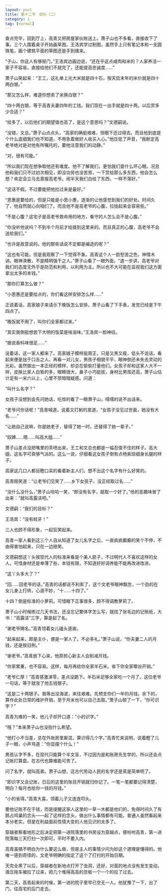 ```yaml
---
layout: post
title: 第十二节　奴仆（二）
category: 1
tag: [normal]
---
```


查点完毕，回到厅上，高青又把房屋家伙账送上。萧子山也不多看，直接收下了事。三个人围着桌子开始画草图。王洛宾学过制图，虽然手上只有笔记本和一支圆珠笔，画个建筑平面的草图还是手到擒来。

“子山，你这人有够抠门，”王洛宾边画边说，“还在乎这点咸肉和米的？人家养活一家子不容易，直接给他们不就完了，还能提高忠诚度……”

萧子山笑起来：“王工，这礼单上光大米就是四十石，按天启末年的米价就是四十两白银。”

“那又怎么样，难道你想卖了米换白银？”

“四十两白银，等于高青夫妻四年的工钱。我们现在一出手就是四十两，以后赏多少合适？”

“给多了，以后他们的期望值也高了，是这个意思吗？”文德嗣说。

“没错，文总。”萧子山点点头，“高家的确挺艰难，但眼下还过得去。而且他到底是个什么底细我们也不知道，不用急着做好人收买人心。”他压低了声音，“我断定高老爷绝对是对他有所嘱托的，要他注意我们的动静。”

“对，很有可能。”

“所以我们现在想争取他还有难度。他不了解我们，更怕我们耍什么坏心眼。况且他和我们只不过初次相见，即没功劳也没苦劳，一下赏给那么多东西，他会怎么想？肯定会立马去禀报高老爷。闹半天我们白给了东西，一样不落好。”

“这话不假。不过要能把他拉过来是最好。”

“恩惠是要给的，但是只能是小恩小惠，逐渐的让他感觉到我们的好处。时间久了，他自然就心向咱们了。而且他不是高老爷的心腹，拉拢起来会容易些。”

“不是心腹？这宅子是高老爷救命用的地方，看守的人怎么会不是心腹。”

“你没听他说吗？不到半个月前才给拨到这里来的。而且真正的心腹，高老爷不会送给我们。”

“也许是故意说的。他的那些话说不定都是编造的呢？”

“这也有可能。但是我观察了一下觉得不象。高青这个人一脸愁苦之色，神情木讷，眼神涣散，不是精明强干之人。”萧子山看了一眼外面，“退一步讲，高老爷对我们的态度无外乎是防范和利用，以利用为主。所以也不大可能在监视我们这方面拿出太多的本钱。”

“那你打算怎么做？”

“小恩惠还是要给点的，你们看这样安排怎么样……”

正说着话，高家娘子来请示下晚饭怎么安排。萧子山看了下手表，发觉已经是下午四点了。

“晚饭就不用了，叫你们全家都过来。”

“其实我倒挺想尝下大明的饭菜是啥滋味。”王洛宾一脸神往。

“据说香料味很足……”

说着话，这一家人都来了。高家娘子模样挺周正，只是又黑又瘦，低头不说话，看起来便是拙于口舌之人。再看一对儿女，男孩子相貌平平，眼神倒还未失去灵动的光彩。虽然做出一本正经的模样，却总在偷偷打量他们。女孩子却和这家人大不一样，皮肤比家人白皙的多，眼睛很大，鼻子小巧挺拔，身材比男孩还高，萧子山估计足有一米六以上，心里不禁暗暗疑惑。问道：

“叫什么名字？”

女孩子没想到会先问她话，吃惊的看了一眼萧子山，嚅嚅的说不出话来。

“老爷问你话呢！”高青喊道，说着又打躬的禀道，“女孩子没见过世面，她没有大名……”

“让她自己说嘛，你是她老子，替得了她一时，还替得了她一辈子。”

“奴婢……嗯……叫高大姐……”

萧子山差点没把嘴里的茶喷出来，王工和文总也都是一幅忍俊不住的样子。高大姐，这名字可真够气派的。这么一说，仔细看这女孩子倒有点杨紫琼细身长腿的样子。

高家这几口人都目瞪口呆的看着新主人们，想不出这个名字有什么好笑的。

高青赔笑道：“让老爷们见笑了……乡下女孩子，没正经取过名……”

“没什么没什么，”萧子山哈哈一笑，“即没有名字，就取一个好了。”他的恶趣味冒了出来：“就叫高露洁吧。”

文德嗣：“我们的目标？”

王洛宾：“没有蛀牙！”

三人也顾不得形象，一起狂笑起来。

高青一家人看到这三个人自从知道了女儿名字之后，一直疯疯癫癫的笑个不停，不由得害怕起来，只在一边赔笑。

文德嗣想这丫头按现代人的标准来看是个美人胚子，不过明代人不喜欢这样的女人。可惜身材还是单薄了些，本钱有限，不知道好好调养能不能再改进改进。

“这丫头多大了？”

“回……回老爷的话，”高青的话都说不利索了，这个文老爷眼神飘忽，一个劲的在女儿身上打转，心道不妙，“十……十四了。”

十四？倒是标准的小萝莉。可惜眼下正事很多，顾不得调教萝莉了。

萧子山小时候练过几天书法，还没忘记繁体字怎么写，就找了张毛边的记账纸，大书：“高露洁”三字，算是起了名。

“谢老爷赐名。”高青领着女儿磕头道谢。

“起来起来，即是主仆，便是一家人了。不必多礼。”萧子山说，“你夫妻二人的月钱，还是按旧例。”

“谢老爷。”高青放下心来，他原担心新主人会削减月钱。

“你家累重，也不容易。这样，每月再给你全家半石米。省下你全家嚼谷开销。”

“老爷仁厚！”高青感激涕零，差点没跪下。半石米足够全家吃一个月了。这位老爷一句话，等于就涨了他五钱银子。

“这是二十两银子。我等出没海波，来往艰难。先预支你们一年的月钱。余下的，算作此处日常的维护开销，至于月米也可以自己去取。”萧子山顿了一下，“你可识字？”

高青为难的一笑，他儿子却开口道：“小的识字。”

“哦？”本来萧子山也没抱什么希望。

“他打小不当差，总在外账房里厮混，算识得几个字。”高青忙来说明，说着瞪了儿子一眼，小声骂道：“你显摆个什么！”

男孩认字不多，在现代只能算个半文盲，不过因为是和账房先生学的，所以还会点记账打算盘，在古代也算难能可贵了。

问了名字，就叫高弟。萧子山想，这古代劳动人民的名字还是真是简单明了。

“即识字又会记账，日后的这里的账目开销就归你记了。一笔一笔都要记得清楚，明白？每月也给你一钱的月钱。”

“小的省得。”高青大喜，领着儿子又连连叩头。

要他记账不在于钱，而是提醒这家人这里的一草一木都是他们的，免得时间久了有鹊占鸠巢的念头――起了这样的念头，做出什么事情都有可能。普通人虽然看起来本分老实，但是在利益面前性情大变的人他见识的太多了。

穿越者察看地形之后决定把第一进院落里的书房设为穿越点，便吩咐高青，第一进院落每三天打扫一次即可，平时不要入内。

高青虽搞不明白为什么要这么做，但是主人的事情少问为妙这个道理是懂得的。他唯一感到奇怪的，文老爷明确的指定了这个了打扫的开始日期。

天完全黑了以后，穿越者在新地点打开了虫洞，还好，对面的地点没有发生变动。液压拖车被拉了过来，把几个堆得高高的货板一个一个的拉了过去。

第二天，高青起来的时候，第一进的院子里早已空无一人。他犹豫了一下，出了门，往高宅的后门走去。

